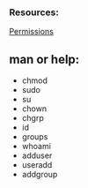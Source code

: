 ### Resources:

[Permissions](https://linuxcommand.org/lc3_lts0090.php)

## man or help:

* chmod
* sudo
* su
* chown
* chgrp
* id
* groups
* whoami
* adduser
* useradd
* addgroup
